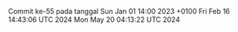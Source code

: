 Commit ke-55 pada tanggal Sun Jan 01 14:00 2023 +0100
Fri Feb 16 14:43:06 UTC 2024
Mon May 20 04:13:22 UTC 2024
